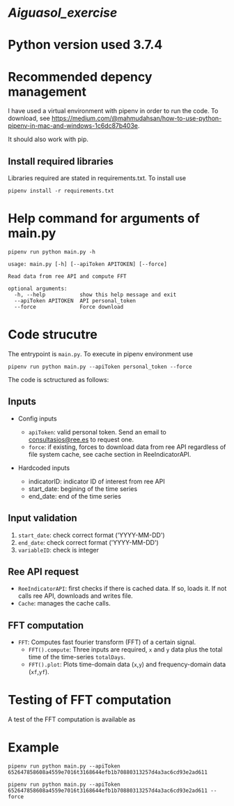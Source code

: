 # ***Aiguasol_exercise***

# Python version used 3.7.4

# Recommended depency management
I have used a virtual environment with pipenv in order to run the code. To download, see https://medium.com/@mahmudahsan/how-to-use-python-pipenv-in-mac-and-windows-1c6dc87b403e. 

It should also work with pip.

## Install required libraries
Libraries required are stated in requirements.txt. To install use

```pipenv install -r requirements.txt```

# Help command for arguments of main.py
```pipenv run python main.py -h```
```
usage: main.py [-h] [--apiToken APITOKEN] [--force]

Read data from ree API and compute FFT

optional arguments:
  -h, --help           show this help message and exit
  --apiToken APITOKEN  API personal_token
  --force              Force download
```
# Code strucutre

The entrypoint is ```main.py```. To execute in pipenv environment use 

```pipenv run python main.py --apiToken personal_token --force```

The code is sctructured as follows:

## Inputs

* Config inputs
  * ```apiToken```: valid personal token. Send an email to consultasios@ree.es to request one.
  * ```force```: if existing, forces to download data from ree API regardless of file system cache, see cache section in ReeIndicatorAPI.

* Hardcoded inputs
  * indicatorID: indicator ID of interest from ree API
  * start_date: begining of the time series
  * end_date: end of the time series
  
## Input validation
  1. ```start_date```: check correct format ('YYYY-MM-DD')
  2. ```end_date```: check correct format ('YYYY-MM-DD')
  3. ```variableID```: check is integer
  
## Ree API request

  * ```ReeIndicatorAPI```: first checks if there is cached data. If so, loads it. If not calls ree API, downloads and writes file. 
  * ```Cache```: manages the cache calls.
  
## FFT computation
  * ```FFT```: Computes fast fourier transform (FFT) of a certain signal. 
    * ```FFT().compute```: Three inputs are required, ```x``` and ```y``` data plus the total time of the time-series ```totalDays```.
    * ```FFT().plot```: Plots time-domain data (```x```,```y```) and frequency-domain data (```xf```,```yf```).
    
# Testing of FFT computation
A test of the FFT computation is available as




# Example

```pipenv run python main.py --apiToken 652647858608a4559e7016t3168644efb1b70880313257d4a3ac6cd93e2ad611```

```pipenv run python main.py --apiToken 652647858608a4559e7016t3168644efb1b70880313257d4a3ac6cd93e2ad611 --force```
